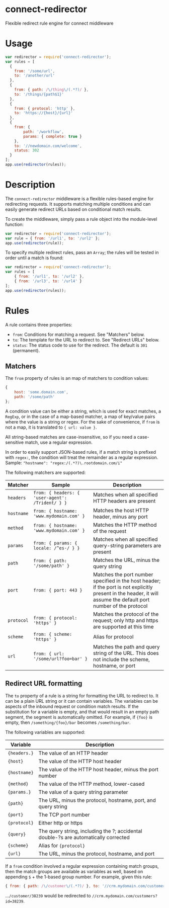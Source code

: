 connect-redirector
=======================

Flexible redirect rule engine for connect middleware

# Usage

```javascript
var redirector = require('connect-redirector');
var rules = [
  {
    from: '/some/url',
    to: '/another/url'
  },
  {
    from: { path: /\/thing\/(.*?)/ },
    to: '/things/{path$1}'
  },
  {
    from: { protocol: 'http' },
    to: 'https://{host}/{url}'
  },
  {
    from: {
        path: '/workflow',
        params: { complete: true }
    },
    to: '//newdomain.com/welcome',
    status: 302
  }
];
app.use(redirector(rules));
```

# Description

The `connect-redirector` middleware is a flexible rules-based engine for redirecting requests. It supports matching
multiple conditions and can easily generate redirect URLs based on conditional match results.

To create the middleware, simply pass a rule object into the module-level function:

```javascript
var redirector = require('connect-redirector');
var rule = { from: '/url1', to: '/url2' };
app.use(redirector(rule));
```

To specify multiple redirect rules, pass an `Array`; the rules will be tested in order until a match is found:

```javascript
var redirector = require('connect-redirector');
var rules = [
    { from: '/url1', to: '/url2' },
    { from: '/url3', to: '/url4' }
];
app.use(redirector(rules));
```

# Rules

A rule contains three properties:

* `from`: Conditions for matching a request. See "Matchers" below.
* `to`: The template for the URL to redirect to. See "Redirect URLs" below.
* `status`: The status code to use for the redirect. The default is `301` (permanent).

## Matchers

The `from` property of rules is an map of matchers to condition values:

```javascript
{
    host: 'some.domain.com',
    path: '/some/path'
};
```

A condition value can be either a string, which is used for exact matches, a `RegExp`, or in the case of a map-based
matcher, a map of key/value pairs where the value is a string or regex. For the sake of convenience, if `from` is not
a map, it is translated to `{ url: value }`.

All string-based matches are case-insensitive, so if you need a case-sensitive match, use a regular expression.

In order to easily support JSON-based rules, if a match string is prefixed with `regex:`, the condition will treat the
remainder as a regular expression. Sample: `"hostname": "regex:/(.*?)\.rootdomain.com/i"`

The following matchers are supported:

<table>
  <thead>
    <tr>
      <th>Matcher</th><th>Sample</th><th>Description</th>
    </tr>
  </thead>
  <tbody>
    <tr>
      <td><code>headers</code></td>
      <td><code>from: { headers: { 'user-agent': /Trident/ } }</code></td>
      <td>Matches when all specified HTTP headers are present</td>
    </tr>
    <tr>
      <td><code>hostname</code></td>
      <td><code>from: { hostname: 'www.mydomain.com' }</code></td>
      <td>Matches the host HTTP header, minus any port</td>
    </tr>
    <tr>
      <td><code>method</code></td>
      <td><code>from: { hostname: 'www.mydomain.com' }</code></td>
      <td>Matches the HTTP method of the request</td>
    </tr>
    <tr>
      <td><code>params</code></td>
      <td><code>from: { params: { locale: /^es-/ } }</code></td>
      <td>Matches when all specified query-string parameters are present</td>
    </tr>
    <tr>
      <td><code>path</code></td>
      <td><code>from: { path: '/some/path' }</code></td>
      <td>Matches the URL, minus the query string</td>
    </tr>
    <tr>
      <td><code>port</code></td>
      <td><code>from: { port: 443 }</code></td>
      <td>
        Matches the port number specified in the host header; if the port is not explicitly present in the header,
        it will assume the default port number of the protocol
      </td>
    </tr>
    <tr>
      <td><code>protocol</code></td>
      <td><code>from: { protocol: 'https' }</code></td>
      <td>
        Matches the protocol of the request; only http and https are supported at this time
      </td>
    </tr>
    <tr>
      <td><code>scheme</code></td>
      <td><code>from: { scheme: 'https' }</code></td>
      <td>Alias for protocol</td>
    </tr>
    <tr>
      <td><code>url</code></td>
      <td><code>from: { url: '/some/url?foo=bar' }</code></td>
      <td>Matches the path and query string of the URL. This does not include the scheme, hostname, or port</td>
    </tr>
  </tbody>
</table>

## Redirect URL formatting

The `to` property of a rule is a string for formatting the URL to redirect to. It can be a plain URL string or it
can contain variables. The variables can be aspects of the inbound request or condition match results.
If the substitution for a variable is empty, and that would result in an empty path segment, the segment is
automatically omitted. For example, if `{foo}` is empty, then `/something/{foo}/bar` becomes `/something/bar`.

The following variables are supported:

<table>
  <thead>
    <tr>
      <th>Variable</th><th>Description</th>
    </tr>
  </thead>
  <tbody>
    <tr>
      <td><code>{headers.<name>}</code></td>
      <td>The value of an HTTP header</td>
    </tr>
    <tr>
      <td><code>{host}</code></td>
      <td>The value of the HTTP host header</td>
    </tr>
    <tr>
      <td><code>{hostname}</code></td>
      <td>The value of the HTTP host header, minus the port number</td>
    </tr>
    <tr>
      <td><code>{method}</code></td>
      <td>The value of the HTTP method, lower-cased</td>
    </tr>
    <tr>
      <td><code>{params.<name>}</code></td>
      <td>The value of a query string parameter</td>
    </tr>
    <tr>
      <td><code>{path}</code></td>
      <td>The URL, minus the protocol, hostname, port, and query string</td>
    </tr>
    <tr>
      <td><code>{port}</code></td>
      <td>The TCP port number</td>
    </tr>
    <tr>
      <td><code>{protocol}</code></td>
      <td>Either http or https</td>
    </tr>
    <tr>
      <td><code>{query}</code></td>
      <td>The query string, including the ?; accidental double-?s are automatically corrected</td>
    </tr>
    <tr>
      <td><code>{scheme}</code></td>
      <td>Alias for <code>{protocol}</code></td>
    </tr>
    <tr>
      <td><code>{url}</code></td>
      <td>The URL, minus the protocol, hostname, and port</td>
    </tr>
  </tbody>
</table>

If a `from` condition involved a regular expression containing match groups, then the match groups are available
as variables as well, based on appending `$` + the 1-based group number. For example, given this rule:

```javascript
{ from: { path: /\/customer\/(.*?)/ }, to: '//crm.mydomain.com/customers?id={path$1}' }
```

...`/customer/38239` would be redirected to `//crm.mydomain.com/customers?id=38239`.
